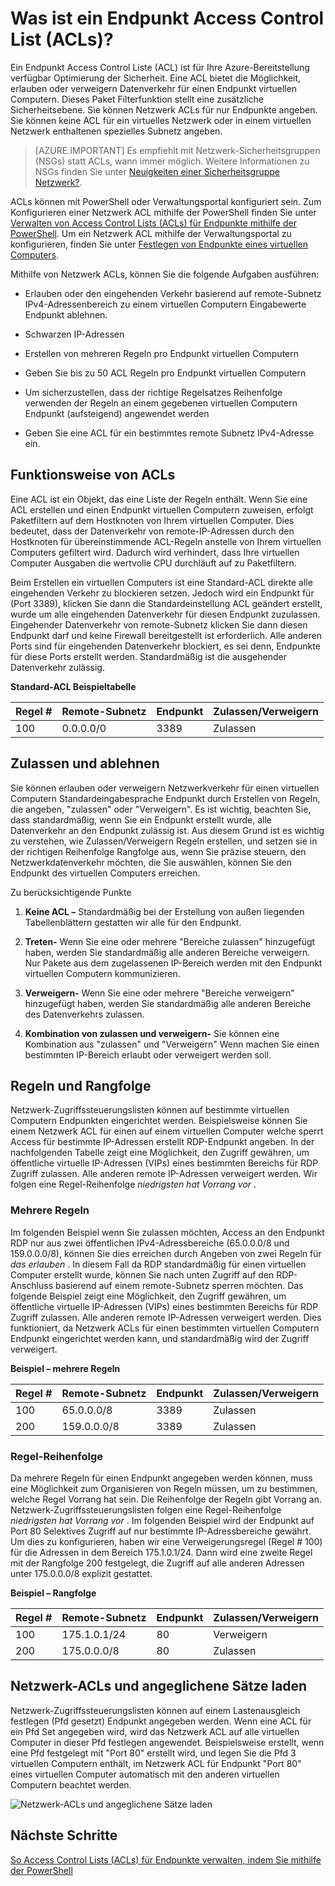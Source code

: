<properties
   pageTitle="Was ist eine Network Access Control (ACL)?"
   description="Erfahren Sie mehr über ACLs"
   services="virtual-network"
   documentationCenter="na"
   authors="jimdial"
   manager="carmonm"
   editor="tysonn" />
<tags
   ms.service="virtual-network"
   ms.devlang="na"
   ms.topic="article"
   ms.tgt_pltfrm="na"
   ms.workload="infrastructure-services"
   ms.date="03/15/2016"
   ms.author="jdial" />

# <a name="what-is-an-endpoint-access-control-list-acls"></a>Was ist ein Endpunkt Access Control List (ACLs)?

Ein Endpunkt Access Control Liste (ACL) ist für Ihre Azure-Bereitstellung verfügbar Optimierung der Sicherheit. Eine ACL bietet die Möglichkeit, erlauben oder verweigern Datenverkehr für einen Endpunkt virtuellen Computern. Dieses Paket Filterfunktion stellt eine zusätzliche Sicherheitsebene. Sie können Netzwerk ACLs für nur Endpunkte angeben. Sie können keine ACL für ein virtuelles Netzwerk oder in einem virtuellen Netzwerk enthaltenen spezielles Subnetz angeben.

> [AZURE.IMPORTANT] Es empfiehlt mit Netzwerk-Sicherheitsgruppen (NSGs) statt ACLs, wann immer möglich. Weitere Informationen zu NSGs finden Sie unter [Neuigkeiten einer Sicherheitsgruppe Netzwerk?](virtual-networks-nsg.md).

ACLs können mit PowerShell oder Verwaltungsportal konfiguriert sein. Zum Konfigurieren einer Netzwerk ACL mithilfe der PowerShell finden Sie unter [Verwalten von Access Control Lists (ACLs) für Endpunkte mithilfe der PowerShell](virtual-networks-acl-powershell.md). Um ein Netzwerk ACL mithilfe der Verwaltungsportal zu konfigurieren, finden Sie unter [Festlegen von Endpunkte eines virtuellen Computers](../virtual-machines/virtual-machines-windows-classic-setup-endpoints.md).

Mithilfe von Netzwerk ACLs, können Sie die folgende Aufgaben ausführen:

- Erlauben oder den eingehenden Verkehr basierend auf remote-Subnetz IPv4-Adressenbereich zu einem virtuellen Computern Eingabewerte Endpunkt ablehnen.

- Schwarzen IP-Adressen

- Erstellen von mehreren Regeln pro Endpunkt virtuellen Computern

- Geben Sie bis zu 50 ACL Regeln pro Endpunkt virtuellen Computern

- Um sicherzustellen, dass der richtige Regelsatzes Reihenfolge verwenden der Regeln an einem gegebenen virtuellen Computern Endpunkt (aufsteigend) angewendet werden

- Geben Sie eine ACL für ein bestimmtes remote Subnetz IPv4-Adresse ein.

## <a name="how-acls-work"></a>Funktionsweise von ACLs

Eine ACL ist ein Objekt, das eine Liste der Regeln enthält. Wenn Sie eine ACL erstellen und einen Endpunkt virtuellen Computern zuweisen, erfolgt Paketfiltern auf dem Hostknoten von Ihrem virtuellen Computer. Dies bedeutet, dass der Datenverkehr von remote-IP-Adressen durch den Hostknoten für übereinstimmende ACL-Regeln anstelle von Ihrem virtuellen Computers gefiltert wird. Dadurch wird verhindert, dass Ihre virtuellen Computer Ausgaben die wertvolle CPU durchläuft auf zu Paketfiltern.

Beim Erstellen ein virtuellen Computers ist eine Standard-ACL direkte alle eingehenden Verkehr zu blockieren setzen. Jedoch wird ein Endpunkt für (Port 3389), klicken Sie dann die Standardeinstellung ACL geändert erstellt, wurde um alle eingehenden Datenverkehr für diesen Endpunkt zuzulassen. Eingehender Datenverkehr von remote-Subnetz klicken Sie dann diesen Endpunkt darf und keine Firewall bereitgestellt ist erforderlich. Alle anderen Ports sind für eingehenden Datenverkehr blockiert, es sei denn, Endpunkte für diese Ports erstellt werden. Standardmäßig ist die ausgehender Datenverkehr zulässig.

**Standard-ACL Beispieltabelle**

| **Regel #** | **Remote-Subnetz** | **Endpunkt** | **Zulassen/Verweigern** |
|--------|---------------|----------|-------------|
| 100    | 0.0.0.0/0     | 3389     | Zulassen      |

## <a name="permit-and-deny"></a>Zulassen und ablehnen

Sie können erlauben oder verweigern Netzwerkverkehr für einen virtuellen Computern Standardeingabesprache Endpunkt durch Erstellen von Regeln, die angeben, "zulassen" oder "Verweigern". Es ist wichtig, beachten Sie, dass standardmäßig, wenn Sie ein Endpunkt erstellt wurde, alle Datenverkehr an den Endpunkt zulässig ist. Aus diesem Grund ist es wichtig zu verstehen, wie Zulassen/Verweigern Regeln erstellen, und setzen sie in der richtigen Reihenfolge Rangfolge aus, wenn Sie präzise steuern, den Netzwerkdatenverkehr möchten, die Sie auswählen, können Sie den Endpunkt des virtuellen Computers erreichen.

Zu berücksichtigende Punkte

1. **Keine ACL –** Standardmäßig bei der Erstellung von außen liegenden Tabellenblättern gestatten wir alle für den Endpunkt.

1. **Treten-** Wenn Sie eine oder mehrere "Bereiche zulassen" hinzugefügt haben, werden Sie standardmäßig alle anderen Bereiche verweigern. Nur Pakete aus dem zugelassenen IP-Bereich werden mit den Endpunkt virtuellen Computern kommunizieren.

1. **Verweigern-** Wenn Sie eine oder mehrere "Bereiche verweigern" hinzugefügt haben, werden Sie standardmäßig alle anderen Bereiche des Datenverkehrs zulassen.

1. **Kombination von zulassen und verweigern-** Sie können eine Kombination aus "zulassen" und "Verweigern" Wenn machen Sie einen bestimmten IP-Bereich erlaubt oder verweigert werden soll.

## <a name="rules-and-rule-precedence"></a>Regeln und Rangfolge

Netzwerk-Zugriffssteuerungslisten können auf bestimmte virtuellen Computern Endpunkten eingerichtet werden. Beispielsweise können Sie einem Netzwerk ACL für einen auf einem virtuellen Computer welche sperrt Access für bestimmte IP-Adressen erstellt RDP-Endpunkt angeben. In der nachfolgenden Tabelle zeigt eine Möglichkeit, den Zugriff gewähren, um öffentliche virtuelle IP-Adressen (VIPs) eines bestimmten Bereichs für RDP Zugriff zulassen. Alle anderen remote IP-Adressen verweigert werden. Wir folgen eine Regel-Reihenfolge *niedrigsten hat Vorrang vor* .

### <a name="multiple-rules"></a>Mehrere Regeln

Im folgenden Beispiel wenn Sie zulassen möchten, Access an den Endpunkt RDP nur aus zwei öffentlichen IPv4-Adressbereiche (65.0.0.0/8 und 159.0.0.0/8), können Sie dies erreichen durch Angeben von zwei Regeln für *das erlauben* . In diesem Fall da RDP standardmäßig für einen virtuellen Computer erstellt wurde, können Sie nach unten Zugriff auf den RDP-Anschluss basierend auf einem remote-Subnetz sperren möchten. Das folgende Beispiel zeigt eine Möglichkeit, den Zugriff gewähren, um öffentliche virtuelle IP-Adressen (VIPs) eines bestimmten Bereichs für RDP Zugriff zulassen. Alle anderen remote IP-Adressen verweigert werden. Dies funktioniert, da Netzwerk ACLs für einen bestimmten virtuellen Computern Endpunkt eingerichtet werden kann, und standardmäßig wird der Zugriff verweigert.

**Beispiel – mehrere Regeln**

| **Regel #** | **Remote-Subnetz** | **Endpunkt** | **Zulassen/Verweigern** |
|--------|---------------|----------|-------------|
| 100    | 65.0.0.0/8    | 3389     | Zulassen      |
| 200    | 159.0.0.0/8   | 3389     | Zulassen      |

### <a name="rule-order"></a>Regel-Reihenfolge

Da mehrere Regeln für einen Endpunkt angegeben werden können, muss eine Möglichkeit zum Organisieren von Regeln müssen, um zu bestimmen, welche Regel Vorrang hat sein. Die Reihenfolge der Regeln gibt Vorrang an. Netzwerk-Zugriffssteuerungslisten folgen eine Regel-Reihenfolge *niedrigsten hat Vorrang vor* . Im folgenden Beispiel wird der Endpunkt auf Port 80 Selektives Zugriff auf nur bestimmte IP-Adressbereiche gewährt. Um dies zu konfigurieren, haben wir eine Verweigerungsregel (Regel \# 100) für die Adressen in dem Bereich 175.1.0.1/24. Dann wird eine zweite Regel mit der Rangfolge 200 festgelegt, die Zugriff auf alle anderen Adressen unter 175.0.0.0/8 explizit gestattet.

**Beispiel – Rangfolge**

| **Regel #** | **Remote-Subnetz** | **Endpunkt** | **Zulassen/Verweigern** |
|--------|---------------|----------|-------------|
| 100    | 175.1.0.1/24  | 80       | Verweigern        |
| 200    | 175.0.0.0/8   | 80       | Zulassen      |

## <a name="network-acls-and-load-balanced-sets"></a>Netzwerk-ACLs und angeglichene Sätze laden

Netzwerk-Zugriffssteuerungslisten können auf einem Lastenausgleich festlegen (Pfd gesetzt) Endpunkt angegeben werden. Wenn eine ACL für ein Pfd Set angegeben wird, wird das Netzwerk ACL auf alle virtuellen Computer in dieser Pfd festlegen angewendet. Beispielsweise erstellt, wenn eine Pfd festgelegt mit "Port 80" erstellt wird, und legen Sie die Pfd 3 virtuellen Computern enthält, im Netzwerk ACL für Endpunkt "Port 80" eines virtuellen Computer automatisch mit den anderen virtuellen Computern beachtet werden.

![Netzwerk-ACLs und angeglichene Sätze laden](./media/virtual-networks-acl/IC674733.png)

## <a name="next-steps"></a>Nächste Schritte

[So Access Control Lists (ACLs) für Endpunkte verwalten, indem Sie mithilfe der PowerShell](virtual-networks-acl-powershell.md)
